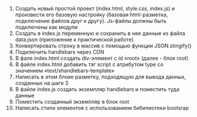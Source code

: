 1. Создать новый простой проект (index.html, style.css, index.js) и произвести его
базовую настройку (базовая html-разметка, подключение файлов друг к другу).
Js-файлы должны быть подключены как модули
2. Cоздать в index.js переменную и сохранить в нее данные из файла data.json
(приложение к практической работе)
3. Конвертировать строку в массив с помощью функции JSON.stingify()
4. Подключить handlebars через СDN
5. В фале index.html cоздать div-элемент с id «root» (далее - блок root)
6. В файле index.html добавить тэг script с атрибутом type со значением «text/xhandlebars-template»
7. Написать в этом блоке разметку, подходящую для вывода данных, созданных
на шаге 3
8. В файле index.js создать экземпляр handlebars и поместить туда данные
9. Поместить созданный экземпляр в блок root
10. Написать стили элементов с использованием бибилиотеки bootsrap
